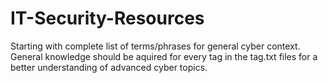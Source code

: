 # IT-Security-Resources

Starting with complete list of terms/phrases for general cyber context.
General knowledge should be aquired for every tag in the tag.txt files for a better understanding of advanced cyber topics.
